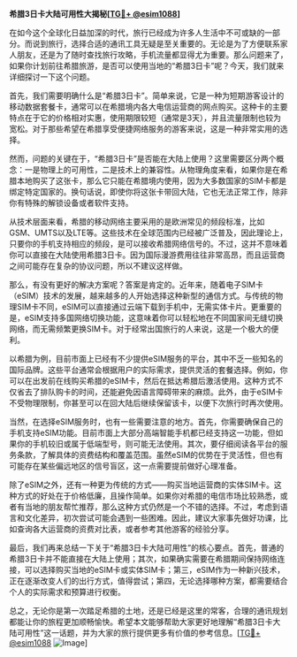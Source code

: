 **希腊3日卡大陆可用性大揭秘[[TG💪+ @esim1088](https://t.me/s/esim1088)]**

在如今这个全球化日益加深的时代，旅行已经成为许多人生活中不可或缺的一部分。而说到旅行，选择合适的通讯工具无疑是至关重要的。无论是为了方便联系家人朋友，还是为了随时查找旅行攻略，手机流量都显得尤为重要。那么问题来了，如果你计划前往希腊旅游，是否可以使用当地的“希腊3日卡”呢？今天，我们就来详细探讨一下这个问题。

首先，我们需要明确什么是“希腊3日卡”。简单来说，它是一种为短期游客设计的移动数据套餐卡，通常可以在希腊境内各大电信运营商的网点购买。这种卡的主要特点在于它的价格相对实惠，使用期限较短（通常是3天），并且流量限制也较为宽松。对于那些希望在希腊享受便捷网络服务的游客来说，这是一种非常实用的选择。

然而，问题的关键在于，“希腊3日卡”是否能在大陆上使用？这里需要区分两个概念：一是物理上的可用性，二是技术上的兼容性。从物理角度来看，如果你是在希腊本地购买了这张卡，那么它只能在希腊境内使用，因为大多数国家的SIM卡都是绑定特定国家的。换句话说，即使你将这张卡带回大陆，它也无法正常工作，除非你有特殊的解锁设备或者软件支持。

从技术层面来看，希腊的移动网络主要采用的是欧洲常见的频段标准，比如GSM、UMTS以及LTE等。这些技术在全球范围内已经被广泛普及，因此理论上，只要你的手机支持相应的频段，是可以接收希腊网络信号的。不过，这并不意味着你可以直接在大陆使用希腊3日卡。因为国际漫游费用往往非常高昂，而且运营商之间可能存在复杂的协议问题，所以不建议这样做。

那么，有没有更好的解决方案呢？答案是肯定的。近年来，随着电子SIM卡（eSIM）技术的发展，越来越多的人开始选择这种新型的通信方式。与传统的物理SIM卡不同，eSIM可以直接通过云端下载到手机中，无需实体卡片。更重要的是，eSIM支持多国网络切换功能，这意味着你可以轻松地在不同国家间无缝切换网络，而无需频繁更换SIM卡。对于经常出国旅行的人来说，这是一个极大的便利。

以希腊为例，目前市面上已经有不少提供eSIM服务的平台，其中不乏一些知名的国际品牌。这些平台通常会根据用户的实际需求，提供灵活的套餐选择。例如，你可以在出发前在线购买希腊的eSIM卡，然后在抵达希腊后激活使用。这种方式不仅省去了排队购卡的时间，还能避免因语言障碍带来的麻烦。此外，由于eSIM卡不受物理限制，你甚至可以在回大陆后继续保留该卡，以便下次旅行时再次使用。

当然，在选择eSIM服务时，也有一些需要注意的地方。首先，你需要确保自己的手机支持eSIM功能。目前市面上大部分高端智能手机都已经支持这一功能，但如果你的手机较旧或属于低端型号，则可能无法使用。其次，要仔细阅读各平台的服务条款，了解具体的资费结构和覆盖范围。虽然eSIM的优势在于灵活性，但也有可能存在某些偏远地区的信号盲区，这一点需要提前做好心理准备。

除了eSIM之外，还有一种更为传统的方式——购买当地运营商的实体SIM卡。这种方式的好处在于价格低廉，且操作简单。如果你对希腊的电信市场比较熟悉，或者有当地的朋友帮忙推荐，那么这种方式仍然是一个不错的选择。不过，考虑到语言和文化差异，初次尝试可能会遇到一些困难。因此，建议大家事先做好功课，比如查询各大运营商的资费对比表，或者参考其他游客的经验分享。

最后，我们再来总结一下关于“希腊3日卡大陆可用性”的核心要点。首先，普通的希腊3日卡并不能直接在大陆上使用；其次，如果确实需要在希腊期间保持网络连接，可以选择购买当地的eSIM卡或实体SIM卡；第三，eSIM作为一种新兴技术，正在逐渐改变人们的出行方式，值得尝试；第四，无论选择哪种方案，都需要结合个人的实际需求和预算进行权衡。

总之，无论你是第一次踏足希腊的土地，还是已经是这里的常客，合理的通讯规划都能让你的旅程更加顺畅愉快。希望本文能够帮助大家更好地理解“希腊3日卡大陆可用性”这一话题，并为大家的旅行提供更多有价值的参考信息。[[TG💪+ @esim1088](https://t.me/s/esim1088) ![Image](https://i.postimg.cc/4NQfJmqS/Snipaste-2025-05-13-00-14-12.png)]